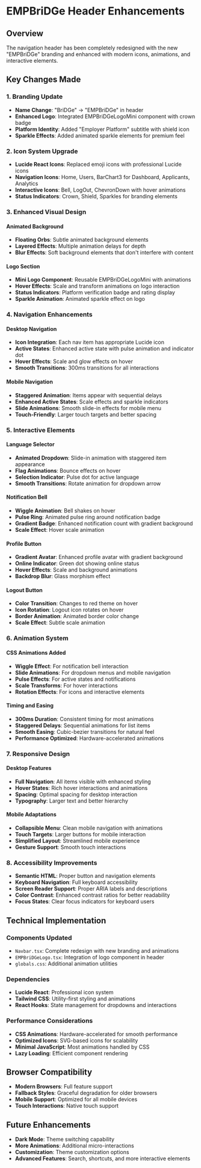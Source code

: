 # EMPBriDGe Header Enhancements

## Overview
The navigation header has been completely redesigned with the new "EMPBriDGe" branding and enhanced with modern icons, animations, and interactive elements.

## Key Changes Made

### 1. Branding Update
- **Name Change**: "BriDGe" → "EMPBriDGe" in header
- **Enhanced Logo**: Integrated EMPBriDGeLogoMini component with crown badge
- **Platform Identity**: Added "Employer Platform" subtitle with shield icon
- **Sparkle Effects**: Added animated sparkle elements for premium feel

### 2. Icon System Upgrade
- **Lucide React Icons**: Replaced emoji icons with professional Lucide icons
- **Navigation Icons**: Home, Users, BarChart3 for Dashboard, Applicants, Analytics
- **Interactive Icons**: Bell, LogOut, ChevronDown with hover animations
- **Status Indicators**: Crown, Shield, Sparkles for branding elements

### 3. Enhanced Visual Design

#### Animated Background
- **Floating Orbs**: Subtle animated background elements
- **Layered Effects**: Multiple animation delays for depth
- **Blur Effects**: Soft background elements that don't interfere with content

#### Logo Section
- **Mini Logo Component**: Reusable EMPBriDGeLogoMini with animations
- **Hover Effects**: Scale and transform animations on logo interaction
- **Status Indicators**: Platform verification badge and rating display
- **Sparkle Animation**: Animated sparkle effect on logo

### 4. Navigation Enhancements

#### Desktop Navigation
- **Icon Integration**: Each nav item has appropriate Lucide icon
- **Active States**: Enhanced active state with pulse animation and indicator dot
- **Hover Effects**: Scale and glow effects on hover
- **Smooth Transitions**: 300ms transitions for all interactions

#### Mobile Navigation
- **Staggered Animation**: Items appear with sequential delays
- **Enhanced Active States**: Scale effects and sparkle indicators
- **Slide Animations**: Smooth slide-in effects for mobile menu
- **Touch-Friendly**: Larger touch targets and better spacing

### 5. Interactive Elements

#### Language Selector
- **Animated Dropdown**: Slide-in animation with staggered item appearance
- **Flag Animations**: Bounce effects on hover
- **Selection Indicator**: Pulse dot for active language
- **Smooth Transitions**: Rotate animation for dropdown arrow

#### Notification Bell
- **Wiggle Animation**: Bell shakes on hover
- **Pulse Ring**: Animated pulse ring around notification badge
- **Gradient Badge**: Enhanced notification count with gradient background
- **Scale Effect**: Hover scale animation

#### Profile Button
- **Gradient Avatar**: Enhanced profile avatar with gradient background
- **Online Indicator**: Green dot showing online status
- **Hover Effects**: Scale and background animations
- **Backdrop Blur**: Glass morphism effect

#### Logout Button
- **Color Transition**: Changes to red theme on hover
- **Icon Rotation**: Logout icon rotates on hover
- **Border Animation**: Animated border color change
- **Scale Effect**: Subtle scale animation

### 6. Animation System

#### CSS Animations Added
- **Wiggle Effect**: For notification bell interaction
- **Slide Animations**: For dropdown menus and mobile navigation
- **Pulse Effects**: For active states and notifications
- **Scale Transforms**: For hover interactions
- **Rotation Effects**: For icons and interactive elements

#### Timing and Easing
- **300ms Duration**: Consistent timing for most animations
- **Staggered Delays**: Sequential animations for list items
- **Smooth Easing**: Cubic-bezier transitions for natural feel
- **Performance Optimized**: Hardware-accelerated animations

### 7. Responsive Design

#### Desktop Features
- **Full Navigation**: All items visible with enhanced styling
- **Hover States**: Rich hover interactions and animations
- **Spacing**: Optimal spacing for desktop interaction
- **Typography**: Larger text and better hierarchy

#### Mobile Adaptations
- **Collapsible Menu**: Clean mobile navigation with animations
- **Touch Targets**: Larger buttons for mobile interaction
- **Simplified Layout**: Streamlined mobile experience
- **Gesture Support**: Smooth touch interactions

### 8. Accessibility Improvements
- **Semantic HTML**: Proper button and navigation elements
- **Keyboard Navigation**: Full keyboard accessibility
- **Screen Reader Support**: Proper ARIA labels and descriptions
- **Color Contrast**: Enhanced contrast ratios for better readability
- **Focus States**: Clear focus indicators for keyboard users

## Technical Implementation

### Components Updated
- `Navbar.tsx`: Complete redesign with new branding and animations
- `EMPBriDGeLogo.tsx`: Integration of logo component in header
- `globals.css`: Additional animation utilities

### Dependencies
- **Lucide React**: Professional icon system
- **Tailwind CSS**: Utility-first styling and animations
- **React Hooks**: State management for dropdowns and interactions

### Performance Considerations
- **CSS Animations**: Hardware-accelerated for smooth performance
- **Optimized Icons**: SVG-based icons for scalability
- **Minimal JavaScript**: Most animations handled by CSS
- **Lazy Loading**: Efficient component rendering

## Browser Compatibility
- **Modern Browsers**: Full feature support
- **Fallback Styles**: Graceful degradation for older browsers
- **Mobile Support**: Optimized for all mobile devices
- **Touch Interactions**: Native touch support

## Future Enhancements
- **Dark Mode**: Theme switching capability
- **More Animations**: Additional micro-interactions
- **Customization**: Theme customization options
- **Advanced Features**: Search, shortcuts, and more interactive elements